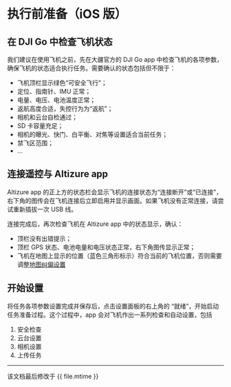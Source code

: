 # 执行前准备（iOS 版）

## 在 DJI Go 中检查飞机状态

我们建议在使用飞机之前，先在大疆官方的 DJI Go app 中检查飞机的各项参数，确保飞机的状态适合执行任务。需要确认的状态包括但不限于：

* 飞机顶栏显示绿色“可安全飞行”；
* 定位、指南针、IMU 正常；
* 电量、电压、电池温度正常；
* 返航高度合适，失控行为为“返航”；
* 相机和云台自检通过；
* SD 卡容量充足；
* 相机的曝光、快门、白平衡、对焦等设置适合当前任务；
* 禁飞区范围；
* ...

## 连接遥控与 Altizure app

Altizure app 的正上方的状态栏会显示飞机的连接状态为“连接断开”或“已连接”，右下角的图传会在飞机连接后立即启用并显示画面。如果飞机没有正常连接，请尝试重新插拔一次 USB 线。

连接完成后，再次检查飞机在 Altizure app 中的状态显示，确认：

* 顶栏没有出错提示；
* 顶栏 GPS 状态、电池电量和电压状态正常，右下角图传显示正常；
* 飞机在地图上显示的位置（蓝色三角形标示）符合当前的飞机位置，否则需要调整[地图纠偏设置](../prep/choose-basemap.md)

## 开始设置

将任务各项参数设置完成并保存后，点击设置面板的右上角的 “就绪”，开始启动任务准备过程。这个过程中，app 会对飞机作出一系列检查和自动设置，包括

1. 安全检查
2. 云台设置
3. 相机设置
4. 上传任务

---

该文档最后修改于 {{ file.mtime }}
